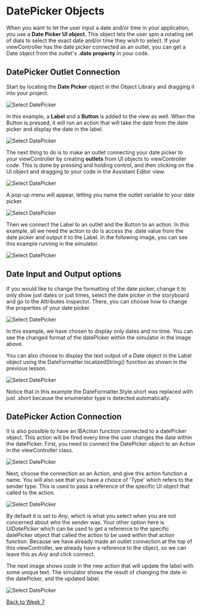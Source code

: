 # DatePicker Objects

When you want to let the user input a date and/or time in your application, you use a **Date Picker UI object**.  This object lets the user spin a rotating set of dials to select the exact date and/or time they wish to select.  If your viewController has the date picker connected as an outlet, you can get a Date object from the outlet's **.date property** in your code.

## DatePicker Outlet Connection

Start by locating the **Date Picker** object in the Object Library and dragging it into your project.

![Select DatePicker](/F2020/assets/img/DatePicker_01.png)

In this example, a **Label** and a **Button** is added to the view as well.  When the Button is pressed, it will run an action that will take the date from the date picker and display the date in the label.

![Select DatePicker](/F2020/assets/img/DatePicker_02.png)

The next thing to do is to make an outlet connecting your date picker to your viewController by creating **outlets** from UI objects to viewController code.  This is done by pressing and holding control, and then clicking on the UI object and dragging to your code in the Assistant Editor view.

![Select DatePicker](/F2020/assets/img/DatePicker_03.png)

A pop-up menu will appear, letting you name the outlet variable to your date picker.

![Select DatePicker](/F2020/assets/img/DatePicker_04.png)

Then we connect the Label to an outlet and the Button to an action.  In this example, all we need the action to do is access the .date value from the date picker and output it to the Label.  In the following image, you can see this example running in the simulator.

![Select DatePicker](/F2020/assets/img/DatePicker_05.png)

## Date Input and Output options

If you would like to change the formatting of the date picker, change it to only show just dates or just times, select the date picker in the storyboard and go to the Attributes Inspector.  There, you can choose how to change the properties of your date picker.

![Select DatePicker](/F2020/assets/img/DatePicker_06.png)

In this example, we have chosen to display only dates and no time.  You can see the changed format of the datePicker within the simulator in the image above.

You can also choose to display the text output of a Date object in the Label object using the DateFormatter.localizedString() function as shown in the previous lesson.

![Select DatePicker](/F2020/assets/img/DatePicker_07.png)

Notice that in this example the DateFormatter.Style.short was replaced with just .short because the enumerator type is detected automatically.

## DatePicker Action Connection

It is also possible to have an IBAction function connected to a datePicker object.  This action will be fired every time the user changes the date within the datePicker.  First, you need to connect the DatePicker object to an Action in the viewController class.

![Select DatePicker](/F2020/assets/img/DatePicker_08.png)

Next, choose the connection as an Action, and give this action function a name.  You will also see that you have a choice of 'Type' which refers to the sender type.  This is used to pass a reference of the specific UI object that called to the action.

![Select DatePicker](/F2020/assets/img/DatePicker_09.png)

By default it is set to *Any*, which is what you select when you are not concerned about who the sender was.  Your other option here is *UIDatePicker* which can be used to get a reference to the specific datePicker object that called the action to be used within that action function.  Because we have already made an outlet connection at the top of this viewController, we already have a reference to the object, so we can leave this as *Any* and click connect.

The next image shows code in the new action that will update the label with some unique text.  The simulator shows the result of changing the date in the datePicker, and the updated label.

![Select DatePicker](/F2020/assets/img/DatePicker_10.png)
<!-- The videos listed below show more information about datePicker objects:
[iOS 11 Development Essential Training: Design a User Interface - The date picker control](https://www.lynda.com/iOS-tutorials/date-picker-control/597992/667996-4.html)
[iOS 11 Development Essential Training: Design a User Interface - Handle the value changed event](https://www.lynda.com/iOS-tutorials/Handle-value-changed-event/597992/667997-4.html)
[iOS 11 Development Essential Training: Design a User Interface - Finish the date picker app](https://www.lynda.com/iOS-tutorials/Finish-date-picker-app/597992/667998-4.html) -->

[Back to Week 7](./index.md#during-class)